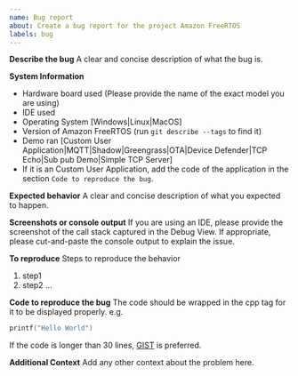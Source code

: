 ```yaml
---
name: Bug report
about: Create a bug report for the project Amazon FreeRTOS
labels: bug
---
```


**Describe the bug**
A clear and concise description of what the bug is.

**System Information**
- Hardware board used (Please provide the name of the exact model you are using)
- IDE used
- Operating System [Windows|Linux|MacOS]
- Version of Amazon FreeRTOS (run ``git describe --tags`` to find it)
- Demo ran [Custom User Application|MQTT|Shadow|Greengrass|OTA|Device Defender|TCP Echo|Sub pub Demo|Simple TCP Server]
- If it is an Custom User Application, add the code of the application in the section `Code to reproduce the bug`. 

**Expected behavior**
A clear and concise description of what you expected to happen.

**Screenshots or console output**
If you are using an IDE, please provide the screenshot of the call stack
captured in the Debug View.
If appropriate, please cut-and-paste the console output to explain the issue.

**To reproduce**
Steps to reproduce the behavior

1. step1
2. step2 ...


**Code to reproduce the bug**
The code should be wrapped in the cpp tag for it to be displayed properly.
e.g. 
```cpp
printf("Hello World")
```

If the code is longer than 30 lines, [GIST](https://gist.github.com) is preferred.

**Additional Context**
Add any other context about the problem here.
